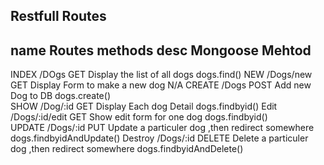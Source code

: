 Restfull Routes
----------------------------------------------------------------------------------------------------------------------------
name       Routes        methods         desc                                                           Mongoose Mehtod
----------------------------------------------------------------------------------------------------------------------------   
INDEX      /DOgs          GET           Display the list of all dogs                                    dogs.find()
NEW        /Dogs/new      GET           Display Form to make a new dog                                      N/A
CREATE     /Dogs          POST          Add new Dog to DB                                               dogs.create()                                            
SHOW       /Dog/:id       GET           Display Each dog Detail                                         dogs.findbyid()
Edit      /Dogs/:id/edit  GET           Show edit form for one dog                                      dogs.findbyid()   
UPDATE     /Dogs/:id      PUT           Update a particuler dog ,then redirect somewhere                dogs.findbyidAndUpdate()
Destroy   /Dogs/:id       DELETE        Delete a particuler dog ,then redirect somewhere                dogs.findbyidAndDelete()